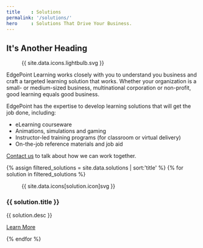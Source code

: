 ```yaml
---
title    : Solutions
permalink: '/solutions/'
hero     : Solutions That Drive Your Business.
---
```

## It's Another Heading

<figure class="featuredIcon">{{ site.data.icons.lightbulb.svg }}</figure>

EdgePoint Learning works closely with you to understand you business and craft a targeted learning solution that works. Whether your organization is a small- or medium-sized business, multinational corporation or non-profit, good learning equals good business.

EdgePoint has the expertise to develop learning solutions that will get the job done, including:

* eLearning courseware
* Animations, simulations and gaming
* Instructor-led training programs (for classroom or virtual delivery)
* On-the-job reference materials and job aid

[Contact us](#) to talk about how we can work together.

<section id="solutions">
  {% assign filtered_solutions = site.data.solutions | sort:'title' %}
  {% for solution in filtered_solutions %}
    <article class="solution" id='solution_{{ solution.name }}'>
      <figure>{{ site.data.icons[solution.icon]svg }}</figure>
      <section>
        <h3>{{ solution.title }}</h3>
        <p>{{ solution.desc }}</p>
        <p><a href='{{ solution.link }}' class='button'>Learn More</a></p>
      </section>
    </article>
  {% endfor %}
</section>
